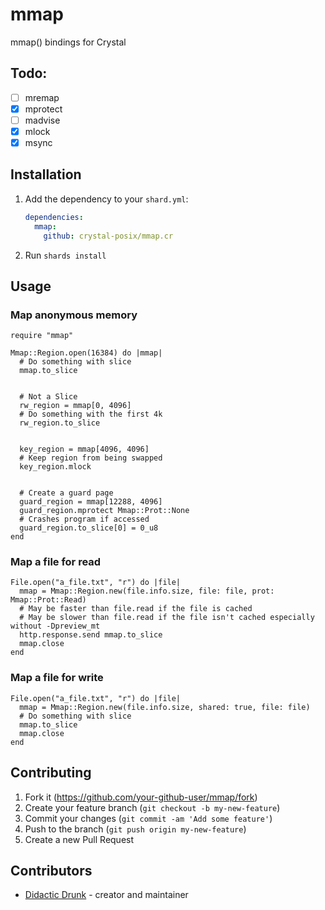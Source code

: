 # mmap

mmap() bindings for Crystal

## Todo:
- [ ] mremap
- [x] mprotect
- [ ] madvise
- [x] mlock
- [x] msync

## Installation

1. Add the dependency to your `shard.yml`:

   ```yaml
   dependencies:
     mmap:
       github: crystal-posix/mmap.cr
   ```

2. Run `shards install`

## Usage

### Map anonymous memory
```crystal
require "mmap"

Mmap::Region.open(16384) do |mmap|
  # Do something with slice
  mmap.to_slice


  # Not a Slice
  rw_region = mmap[0, 4096]
  # Do something with the first 4k
  rw_region.to_slice


  key_region = mmap[4096, 4096]
  # Keep region from being swapped
  key_region.mlock


  # Create a guard page
  guard_region = mmap[12288, 4096]
  guard_region.mprotect Mmap::Prot::None
  # Crashes program if accessed
  guard_region.to_slice[0] = 0_u8
end
```

### Map a file for read
```crystal
File.open("a_file.txt", "r") do |file|
  mmap = Mmap::Region.new(file.info.size, file: file, prot: Mmap::Prot::Read)
  # May be faster than file.read if the file is cached
  # May be slower than file.read if the file isn't cached especially without -Dpreview_mt
  http.response.send mmap.to_slice
  mmap.close
end
```

### Map a file for write
```crystal
File.open("a_file.txt", "r") do |file|
  mmap = Mmap::Region.new(file.info.size, shared: true, file: file)
  # Do something with slice
  mmap.to_slice
  mmap.close
end
```


## Contributing

1. Fork it (<https://github.com/your-github-user/mmap/fork>)
2. Create your feature branch (`git checkout -b my-new-feature`)
3. Commit your changes (`git commit -am 'Add some feature'`)
4. Push to the branch (`git push origin my-new-feature`)
5. Create a new Pull Request

## Contributors

- [Didactic Drunk](https://github.com/didactic-drunk) - creator and maintainer
